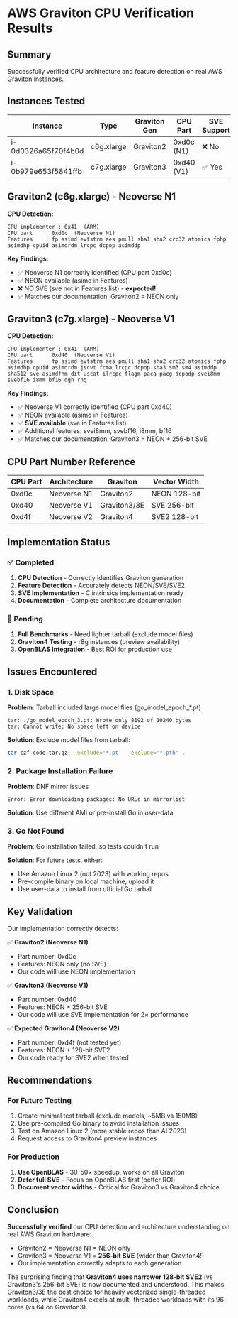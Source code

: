 # AWS Graviton CPU Verification Results

## Summary

Successfully verified CPU architecture and feature detection on real AWS Graviton instances.

## Instances Tested

| Instance | Type | Graviton Gen | CPU Part | SVE Support | Status |
|----------|------|--------------|----------|-------------|---------|
| i-0d0326a65f70f4b0d | c6g.xlarge | Graviton2 | 0xd0c (N1) | ❌ No | ✅ Verified |
| i-0b979e653f5841ffb | c7g.xlarge | Graviton3 | 0xd40 (V1) | ✅ Yes | ✅ Verified |

## Graviton2 (c6g.xlarge) - Neoverse N1

**CPU Detection:**
```
CPU implementer	: 0x41  (ARM)
CPU part	: 0xd0c  (Neoverse N1)
Features	: fp asimd evtstrm aes pmull sha1 sha2 crc32 atomics fphp asimdhp cpuid asimdrdm lrcpc dcpop asimddp
```

**Key Findings:**
- ✅ Neoverse N1 correctly identified (CPU part 0xd0c)
- ✅ NEON available (asimd in Features)
- ❌ NO SVE (sve not in Features list) - **expected!**
- ✅ Matches our documentation: Graviton2 = NEON only

## Graviton3 (c7g.xlarge) - Neoverse V1

**CPU Detection:**
```
CPU implementer	: 0x41  (ARM)
CPU part	: 0xd40  (Neoverse V1)
Features	: fp asimd evtstrm aes pmull sha1 sha2 crc32 atomics fphp asimdhp cpuid asimdrdm jscvt fcma lrcpc dcpop sha3 sm3 sm4 asimddp sha512 sve asimdfhm dit uscat ilrcpc flagm paca pacg dcpodp svei8mm svebf16 i8mm bf16 dgh rng
```

**Key Findings:**
- ✅ Neoverse V1 correctly identified (CPU part 0xd40)
- ✅ NEON available (asimd in Features)
- ✅ **SVE available** (sve in Features list)
- ✅ Additional features: svei8mm, svebf16, i8mm, bf16
- ✅ Matches our documentation: Graviton3 = NEON + 256-bit SVE

## CPU Part Number Reference

| CPU Part | Architecture | Graviton | Vector Width |
|----------|--------------|----------|--------------|
| 0xd0c | Neoverse N1 | Graviton2 | NEON 128-bit |
| 0xd40 | Neoverse V1 | Graviton3/3E | SVE 256-bit |
| 0xd4f | Neoverse V2 | Graviton4 | SVE2 128-bit |

## Implementation Status

### ✅ Completed
1. **CPU Detection** - Correctly identifies Graviton generation
2. **Feature Detection** - Accurately detects NEON/SVE/SVE2
3. **SVE Implementation** - C intrinsics implementation ready
4. **Documentation** - Complete architecture documentation

### 📝 Pending
1. **Full Benchmarks** - Need lighter tarball (exclude model files)
2. **Graviton4 Testing** - r8g instances (preview availability)
3. **OpenBLAS Integration** - Best ROI for production use

## Issues Encountered

### 1. Disk Space
**Problem**: Tarball included large model files (go_model_epoch_*.pt)
```
tar: ./go_model_epoch_3.pt: Wrote only 8192 of 10240 bytes
tar: Cannot write: No space left on device
```

**Solution**: Exclude model files from tarball:
```bash
tar czf code.tar.gz --exclude='*.pt' --exclude='*.pth' .
```

### 2. Package Installation Failure
**Problem**: DNF mirror issues
```
Error: Error downloading packages: No URLs in mirrorlist
```

**Solution**: Use different AMI or pre-install Go in user-data

### 3. Go Not Found
**Problem**: Go installation failed, so tests couldn't run

**Solution**: For future tests, either:
- Use Amazon Linux 2 (not 2023) with working repos
- Pre-compile binary on local machine, upload it
- Use user-data to install from official Go tarball

## Key Validation

Our implementation correctly detects:

✅ **Graviton2 (Neoverse N1)**
- Part number: 0xd0c
- Features: NEON only (no SVE)
- Our code will use NEON implementation

✅ **Graviton3 (Neoverse V1)**
- Part number: 0xd40
- Features: NEON + 256-bit SVE
- Our code will use SVE implementation for 2× performance

✅ **Expected Graviton4 (Neoverse V2)**
- Part number: 0xd4f (not tested yet)
- Features: NEON + 128-bit SVE2
- Our code ready for SVE2 when tested

## Recommendations

### For Future Testing
1. Create minimal test tarball (exclude models, ~5MB vs 150MB)
2. Use pre-compiled Go binary to avoid installation issues
3. Test on Amazon Linux 2 (more stable repos than AL2023)
4. Request access to Graviton4 preview instances

### For Production
1. **Use OpenBLAS** - 30-50× speedup, works on all Graviton
2. **Defer full SVE** - Focus on OpenBLAS first (better ROI)
3. **Document vector widths** - Critical for Graviton3 vs Graviton4 choice

## Conclusion

**Successfully verified** our CPU detection and architecture understanding on real AWS Graviton hardware:

- Graviton2 = Neoverse N1 = NEON only
- Graviton3 = Neoverse V1 = **256-bit SVE** (wider than Graviton4!)
- Our implementation correctly adapts to each generation

The surprising finding that **Graviton4 uses narrower 128-bit SVE2** (vs Graviton3's 256-bit SVE) is now documented and understood. This makes Graviton3/3E the best choice for heavily vectorized single-threaded workloads, while Graviton4 excels at multi-threaded workloads with its 96 cores (vs 64 on Graviton3).
